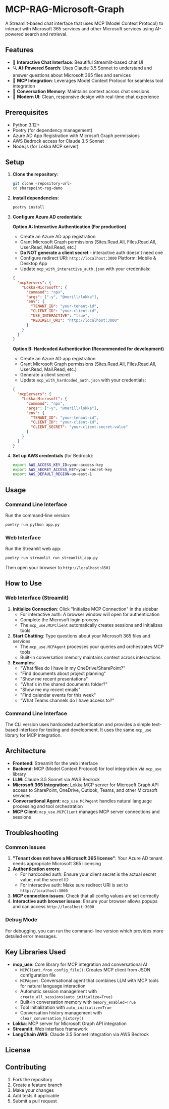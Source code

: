 # MCP-RAG-Microsoft-Graph

 
A Streamlit-based chat interface that uses MCP (Model Context Protocol) to interact with Microsoft 365 services and other Microsoft services using AI-powered search and retrieval.
 
## Features
 
- 💬 **Interactive Chat Interface**: Beautiful Streamlit-based chat UI
- 🔍 **AI-Powered Search**: Uses Claude 3.5 Sonnet to understand and answer questions about Microsoft 365 files and services
- 🔗 **MCP Integration**: Leverages Model Context Protocol for seamless tool integration
- 🧠 **Conversation Memory**: Maintains context across chat sessions
- 🎨 **Modern UI**: Clean, responsive design with real-time chat experience
 
## Prerequisites
 
- Python 3.12+
- Poetry (for dependency management)
- Azure AD App Registration with Microsoft Graph permissions
- AWS Bedrock access for Claude 3.5 Sonnet
- Node.js (for Lokka MCP server)
 
## Setup
 
1. **Clone the repository**:
   ```bash
   git clone <repository-url>
   cd sharepoint-rag-demo
   ```
 
2. **Install dependencies**:
   ```bash
   poetry install
   ```
 
3. **Configure Azure AD credentials**:

   **Option A: Interactive Authentication (For production)**
   - Create an Azure AD app registration
   - Grant Microsoft Graph permissions (Sites.Read.All, Files.Read.All, User.Read, Mail.Read, etc.)
   - **Do NOT generate a client secret** - interactive auth doesn't need one
   - Configure redirect URI: `http://localhost:3000` Platform: Mobile & Desktop App
   - Update `mcp_with_interactive_auth.json` with your credentials:
   ```json
   {
     "mcpServers": {
       "Lokka-Microsoft": {
         "command": "npx",
         "args": ["-y", "@merill/lokka"],
         "env": {
           "TENANT_ID": "your-tenant-id",
           "CLIENT_ID": "your-client-id",
           "USE_INTERACTIVE": "true",
           "REDIRECT_URI": "http://localhost:3000"
         }
       }
     }
   }
   ```

   **Option B: Hardcoded Authentication (Recommended for development)**
   - Create an Azure AD app registration
   - Grant Microsoft Graph permissions (Sites.Read.All, Files.Read.All, User.Read, Mail.Read, etc.)
   - Generate a client secret
   - Update `mcp_with_hardcoded_auth.json` with your credentials:
   ```json
   {
     "mcpServers": {
       "Lokka-Microsoft": {
         "command": "npx",
         "args": ["-y", "@merill/lokka"],
         "env": {
           "TENANT_ID": "your-tenant-id",
           "CLIENT_ID": "your-client-id",
           "CLIENT_SECRET": "your-client-secret-value"
         }
       }
     }
   }
   ```
 
4. **Set up AWS credentials** (for Bedrock):
   ```bash
   export AWS_ACCESS_KEY_ID=your-access-key
   export AWS_SECRET_ACCESS_KEY=your-secret-key
   export AWS_DEFAULT_REGION=us-east-1
   ```
 
## Usage
 
### Command Line Interface
 
Run the command-line version:
```bash
poetry run python app.py
```
 
### Web Interface
 
Run the Streamlit web app:
```bash
poetry run streamlit run streamlit_app.py
```
 
Then open your browser to `http://localhost:8501`
 
## How to Use
 
### Web Interface (Streamlit)
1. **Initialize Connection**: Click "Initialize MCP Connection" in the sidebar
   - For interactive auth: A browser window will open for authentication
   - Complete the Microsoft login process
   - The `mcp_use.MCPClient` automatically creates sessions and initializes tools
2. **Start Chatting**: Type questions about your Microsoft 365 files and services
   - The `mcp_use.MCPAgent` processes your queries and orchestrates MCP tools
   - Built-in conversation memory maintains context across interactions
3. **Examples**:
   - "What files do I have in my OneDrive/SharePoint?"
   - "Find documents about project planning"
   - "Show me recent presentations"
   - "What's in the shared documents folder?"
   - "Show me my recent emails"
   - "Find calendar events for this week"
   - "What Teams channels do I have access to?"

### Command Line Interface
The CLI version uses hardcoded authentication and provides a simple text-based interface for testing and development. It uses the same `mcp_use` library for MCP integration.
 
## Architecture
 
- **Frontend**: Streamlit for the web interface
- **Backend**: MCP (Model Context Protocol) for tool integration via `mcp_use` library
- **LLM**: Claude 3.5 Sonnet via AWS Bedrock
- **Microsoft 365 Integration**: Lokka MCP server for Microsoft Graph API access to SharePoint, OneDrive, Outlook, Teams, and other Microsoft services
- **Conversational Agent**: `mcp_use.MCPAgent` handles natural language processing and tool orchestration
- **MCP Client**: `mcp_use.MCPClient` manages MCP server connections and sessions
 
## Troubleshooting
 
### Common Issues
 
1. **"Tenant does not have a Microsoft 365 license"**: Your Azure AD tenant needs appropriate Microsoft 365 licensing
2. **Authentication errors**: 
   - For hardcoded auth: Ensure your client secret is the actual secret value, not the secret ID
   - For interactive auth: Make sure redirect URI is set to `http://localhost:3000`
3. **MCP connection issues**: Check that all config values are set correctly
4. **Interactive auth browser issues**: Ensure your browser allows popups and can access `http://localhost:3000`
 
### Debug Mode
 
For debugging, you can run the command-line version which provides more detailed error messages.
 
## Key Libraries Used

- **mcp_use**: Core library for MCP integration and conversational AI
  - `MCPClient.from_config_file()`: Creates MCP client from JSON configuration file
  - `MCPAgent`: Conversational agent that combines LLM with MCP tools for natural language interaction
  - Automatic session management with `create_all_sessions(auto_initialize=True)`
  - Built-in conversation memory with `memory_enabled=True`
  - Tool initialization with `auto_initialize=True`
  - Conversation history management with `clear_conversation_history()`
- **Lokka**: MCP server for Microsoft Graph API integration
- **Streamlit**: Web interface framework
- **LangChain AWS**: Claude 3.5 Sonnet integration via AWS Bedrock

## License
 
 
## Contributing
 
1. Fork the repository
2. Create a feature branch
3. Make your changes
4. Add tests if applicable
5. Submit a pull request
 